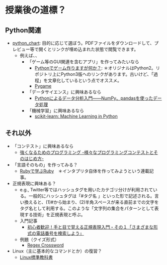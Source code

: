 # 授業後の道標？
## Python関連
- [python_chart](https://ie.u-ryukyu.ac.jp/tnal/archives/8791): 目的に応じて選ぼう。PDFファイルをダウンロードして、プレビュー等で開くとリンクが埋め込まれた状態で閲覧できます。
  - 例えば、、
    - 「ゲーム等のGUI関連を含むアプリ」を作ってみたいなら
      - [Pythonでゲーム作りますが何か？](http://aidiary.hatenablog.com/entry/20080507/1269694935): ＊オリジナルはPython2。リポジトリ上にPython3版へのリンクがあります。古いけど、「過程」を文章化しているという点でオススメ。
      - [Pygame](http://www.pygame.org/news.html)
    - 「データサイエンス」に興味あるなら
      - [Pythonによるデータ分析入門――NumPy、pandasを使ったデータ処理](https://www.oreilly.co.jp/books/9784873116556/)
    - 「機械学習」に興味あるなら
      - [scikit-learn: Machine Learning in Python](http://scikit-learn.org/stable/)

## それ以外
- 「コンテスト」に興味あるなら
  - [強くなるためのプログラミング -様々なプログラミングコンテストとそのはじめ方-](http://cocodrips.hateblo.jp/entry/2015/10/11/114212)
- 「言語そのもの」を作ってみる？
  - [Rubyで学ぶRuby](http://ascii.jp/elem/000/001/230/1230449/)　＊インタプリタ自体を作ってみようという連載記事。
- 正規表現に興味ある？
  - e.g., Twitter等ではハッシュタグを用いたカテゴリ分けが利用されている。一般的にハッシュタグは「#タグ名 」といった形で記述される。言い換えると、(1)#から始まり、(2)半角スペースが来る直前までの文字をタグ名として利用する。このような「文字列の集合をパターンとして表現する技術」を正規表現と呼ぶ。
  - 入門記事
    - [初心者歓迎！手と目で覚える正規表現入門・その１「さまざまな形式の電話番号を検索しよう」](http://qiita.com/jnchito/items/893c887fbf19e17d3ff9)
  - 例題（クイズ形式）
    - [Regex Cross­word](https://regexcrossword.com/)
- Linux（主に基本的なコマンドとか）の復習？
  - [Linux標準教科書](http://www.lpi.or.jp/linuxtext/text.shtml)
